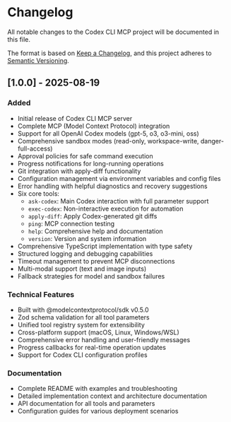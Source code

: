 # Changelog

All notable changes to the Codex CLI MCP project will be documented in this file.

The format is based on [Keep a Changelog](https://keepachangelog.com/en/1.0.0/),
and this project adheres to [Semantic Versioning](https://semver.org/spec/v2.0.0.html).

## [1.0.0] - 2025-08-19

### Added
- Initial release of Codex CLI MCP server
- Complete MCP (Model Context Protocol) integration
- Support for all OpenAI Codex models (gpt-5, o3, o3-mini, oss)
- Comprehensive sandbox modes (read-only, workspace-write, danger-full-access)
- Approval policies for safe command execution
- Progress notifications for long-running operations
- Git integration with apply-diff functionality
- Configuration management via environment variables and config files
- Error handling with helpful diagnostics and recovery suggestions
- Six core tools:
  - `ask-codex`: Main Codex interaction with full parameter support
  - `exec-codex`: Non-interactive execution for automation
  - `apply-diff`: Apply Codex-generated git diffs
  - `ping`: MCP connection testing
  - `help`: Comprehensive help and documentation
  - `version`: Version and system information
- Comprehensive TypeScript implementation with type safety
- Structured logging and debugging capabilities
- Timeout management to prevent MCP disconnections
- Multi-modal support (text and image inputs)
- Fallback strategies for model and sandbox failures

### Technical Features
- Built with @modelcontextprotocol/sdk v0.5.0
- Zod schema validation for all tool parameters
- Unified tool registry system for extensibility
- Cross-platform support (macOS, Linux, Windows/WSL)
- Comprehensive error handling and user-friendly messages
- Progress callbacks for real-time operation updates
- Support for Codex CLI configuration profiles

### Documentation
- Complete README with examples and troubleshooting
- Detailed implementation context and architecture documentation
- API documentation for all tools and parameters
- Configuration guides for various deployment scenarios